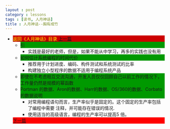 ```yaml
---
layout : post
category : lessons
tags : [读书, 人月神话]
title : 人月神话--胸有成竹
---
```


<div><ul>
	<li><div style="background-color:#cc0000;">
<a href="/lessons/2013/01/30/man-month-read00/" title="返回《人月神话》目录"><font color="#FFFF00" >返回《人月神话》目录</font></a>
<a href="/lessons/2013/03/11/man-month-read07/" title="上一篇">上一篇</a></div>
		<ul>
	<li><div style="background-color:#009900;">引</div>
		<ul>
	<li><div>实践是最好的老师，但是，如果不能从中学习，再多的实践也没有用</div></li></ul></li>
	<li><div style="background-color:#009900;">如何估计系统编程的时间代价</div>
		<ul>
	<li><div>推荐用于计划进度、编码、构件测试和系统测试的比率</div></li>
	<li><div>构建独立小型程序的数据不适用于编程系统产品</div></li></ul></li>
	<li><div style="background-color:#009900;">即使在不考虑相互交流沟通，开发人员仅仅回顾自己以前工作的情况下，工作量仍然是规模的幂函数</div></li>
	<li><div style="background-color:#009900;">Portman 的数据、Aron的数据、Harr的数据、OS/360的数据、Corbato 的数据说明</div>
		<ul>
	<li><div>对常用编程语句而言，生产率似乎是固定的。这个固定的生产率包括了编程中需要 注释，并可能存在错误的情况.</div></li>
	<li><div>使用适当的高级语言，编程的生产率可以提高5 倍。</div></li></ul></li></ul>
	<div style="background-color:#ff0000;"><a href="/lessons/2013/04/08/man-month-read09/" title="下一篇">下一篇</a></div>
</li></ul></div>